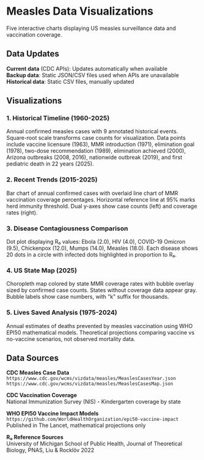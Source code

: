 # Measles Data Visualizations

Five interactive charts displaying US measles surveillance data and vaccination coverage.

## Data Updates

**Current data** (CDC APIs): Updates automatically when available  
**Backup data**: Static JSON/CSV files used when APIs are unavailable  
**Historical data**: Static CSV files, manually updated

## Visualizations

### 1. Historical Timeline (1960-2025)
Annual confirmed measles cases with 9 annotated historical events. Square-root scale transforms case counts for visualization. Data points include vaccine licensure (1963), MMR introduction (1971), elimination goal (1978), two-dose recommendation (1989), elimination achieved (2000), Arizona outbreaks (2008, 2016), nationwide outbreak (2019), and first pediatric death in 22 years (2025).

### 2. Recent Trends (2015-2025) 
Bar chart of annual confirmed cases with overlaid line chart of MMR vaccination coverage percentages. Horizontal reference line at 95% marks herd immunity threshold. Dual y-axes show case counts (left) and coverage rates (right).

### 3. Disease Contagiousness Comparison
Dot plot displaying R₀ values: Ebola (2.0), HIV (4.0), COVID-19 Omicron (9.5), Chickenpox (12.0), Mumps (14.0), Measles (18.0). Each disease shows 20 dots in a circle with infected dots highlighted in proportion to R₀.

### 4. US State Map (2025)
Choropleth map colored by state MMR coverage rates with bubble overlay sized by confirmed case counts. States without coverage data appear gray. Bubble labels show case numbers, with "k" suffix for thousands.

### 5. Lives Saved Analysis (1975-2024)
Annual estimates of deaths prevented by measles vaccination using WHO EPI50 mathematical models. Theoretical projections comparing vaccine vs no-vaccine scenarios, not observed mortality data.

## Data Sources

**CDC Measles Case Data**  
`https://www.cdc.gov/wcms/vizdata/measles/MeaslesCasesYear.json`  
`https://www.cdc.gov/wcms/vizdata/measles/MeaslesCasesMap.json`

**CDC Vaccination Coverage**  
National Immunization Survey (NIS) - Kindergarten coverage by state

**WHO EPI50 Vaccine Impact Models**  
`https://github.com/WorldHealthOrganization/epi50-vaccine-impact`  
Published in The Lancet, mathematical projections only

**R₀ Reference Sources**  
University of Michigan School of Public Health, Journal of Theoretical Biology, PNAS, Liu & Rocklöv 2022
